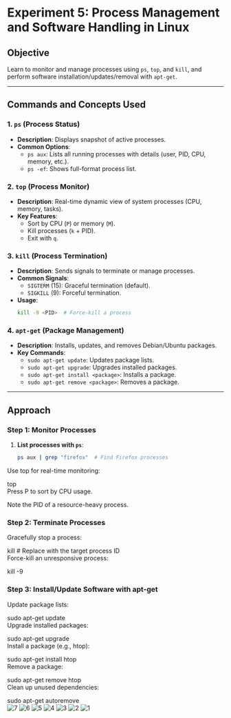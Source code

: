 # Experiment 5: Process Management and Software Handling in Linux

## **Objective**  
Learn to monitor and manage processes using `ps`, `top`, and `kill`, and perform software installation/updates/removal with `apt-get`.

---

## **Commands and Concepts Used**

### 1. **`ps` (Process Status)**  
   - **Description**: Displays snapshot of active processes.  
   - **Common Options**:  
     - `ps aux`: Lists all running processes with details (user, PID, CPU, memory, etc.).  
     - `ps -ef`: Shows full-format process list.  

### 2. **`top` (Process Monitor)**  
   - **Description**: Real-time dynamic view of system processes (CPU, memory, tasks).  
   - **Key Features**:  
     - Sort by CPU (`P`) or memory (`M`).  
     - Kill processes (`k` + PID).  
     - Exit with `q`.  

### 3. **`kill` (Process Termination)**  
   - **Description**: Sends signals to terminate or manage processes.  
   - **Common Signals**:  
     - `SIGTERM` (15): Graceful termination (default).  
     - `SIGKILL` (9): Forceful termination.  
   - **Usage**:  
     ```bash  
     kill -9 <PID>  # Force-kill a process  
     ```  

### 4. **`apt-get` (Package Management)**  
   - **Description**: Installs, updates, and removes Debian/Ubuntu packages.  
   - **Key Commands**:  
     - `sudo apt-get update`: Updates package lists.  
     - `sudo apt-get upgrade`: Upgrades installed packages.  
     - `sudo apt-get install <package>`: Installs a package.  
     - `sudo apt-get remove <package>`: Removes a package.  

---

## **Approach**  

### Step 1: Monitor Processes  
1. **List processes with `ps`**:  
   ```bash  
   ps aux | grep "firefox"  # Find Firefox processes  
Use top for real-time monitoring:


top  
Press P to sort by CPU usage.

Note the PID of a resource-heavy process.

### Step 2: Terminate Processes
Gracefully stop a process:


kill <PID>  # Replace <PID> with the target process ID  
Force-kill an unresponsive process:


kill -9 <PID>  
### Step 3: Install/Update Software with apt-get
Update package lists:


sudo apt-get update  
Upgrade installed packages:


sudo apt-get upgrade  
Install a package (e.g., htop):


sudo apt-get install htop  
Remove a package:


sudo apt-get remove htop  
Clean up unused dependencies:


sudo apt-get autoremove  
![7](https://github.com/user-attachments/assets/2845f35a-f091-492f-81b9-f2df182ae7fa)
![6](https://github.com/user-attachments/assets/35969a20-abbc-4838-9e30-fb924910131c)
![5](https://github.com/user-attachments/assets/9f0d9365-cde2-4069-868c-e7a01d7660e8)
![4](https://github.com/user-attachments/assets/c0adb981-284e-45e8-97bf-91f321fee8e2)
![3](https://github.com/user-attachments/assets/31fbb092-7a42-4a29-a725-d1b121a11da0)
![2](https://github.com/user-attachments/assets/a4b5c794-8a54-4858-ba47-7b9a9e65c8cc)
![1](https://github.com/user-attachments/assets/d10638ed-3ed1-4079-b853-a4d30ead86dd)

